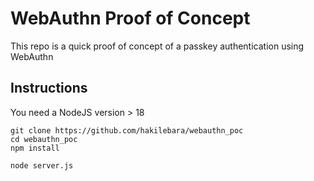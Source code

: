 # WebAuthn Proof of Concept

This repo is a quick proof of concept of a passkey authentication using WebAuthn

## Instructions

You need a NodeJS version > 18

```
git clone https://github.com/hakilebara/webauthn_poc
cd webauthn_poc
npm install

node server.js
```
